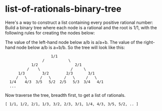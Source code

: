 # list-of-rationals-binary-tree
Here's a way to construct a list containing every positive rational number:  
Build a binary tree where each node is a rational and the root is 1/1, 
with the following rules for creating the nodes below:  

The value of the left-hand node below a/b is a/a+b. 
The value of the right-hand node below a/b is a+b/b. 
So the tree will look like this: 

                         1/1             
                     /           \             
                1/2                 2/1         
              /    \              /     \        
          1/3        3/2        2/3       3/1      
         /   \      /   \      /   \     /   \    
      1/4    4/3  3/5   5/2  2/5   5/3  3/4   4/1  
      ...
      
Now traverse the tree, breadth first, to get a list of rationals.
      
    [ 1/1, 1/2, 2/1, 1/3, 3/2, 2/3, 3/1, 1/4, 4/3, 3/5, 5/2, .. ]
      


